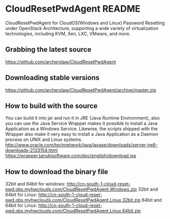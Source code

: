 # CloudResetPwdAgent README
CloudResetPwdAgent for CloudOS(Windows and Linux) Password Resetting under OpenStack Architecture, supporting a wide variety of virtualization technologies, including KVM, Xen, LXC, VMware, and more.

Grabbing the latest source
--------------------------
https://github.com/archerslaw/CloudResetPwdAgent

Downloading stable versions
---------------------------
https://github.com/archerslaw/CloudResetPwdAgent/archive/master.zip

How to build with the source
----------------------------
You can build it into jar and run it in JRE (Java Runtime Environment), also you can use the Java Service Wrapper makes it possible to install a Java Application as a Windows Service. Likewise, the scripts shipped with the Wrapper also make it very easy to install a Java Application as a Daemon process on UNIX and Linux systems.
http://www.oracle.com/technetwork/java/javase/downloads/server-jre8-downloads-2133154.html
https://wrapper.tanukisoftware.com/doc/english/download.jsp

How to download the binary file
-------------------------------
32bit and 64bit for windows: http://cn-south-1-cloud-reset-pwd.obs.myhwclouds.com/CloudResetPwdAgent.Windows.zip
32bit and 64bit for Linux:   http://cn-south-1-cloud-reset-pwd.obs.myhwclouds.com/CloudResetPwdAgent.Linux.32bit.zip
64bit and 64bit for Linux:   http://cn-south-1-cloud-reset-pwd.obs.myhwclouds.com/CloudResetPwdAgent.Linux.64bit.zip
